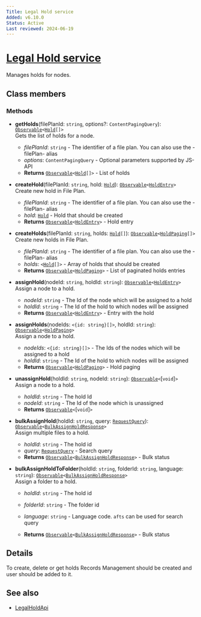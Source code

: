 ```yaml
---
Title: Legal Hold service
Added: v6.10.0
Status: Active
Last reviewed: 2024-06-19
---
```


# [Legal Hold service](../../../lib/content-services/src/lib/legal-hold/services/legal-hold.service.ts "Defined in legal-hold.service.ts")

Manages holds for nodes.

## Class members

### Methods

-   **getHolds**(filePlanId: `string`, options?: `ContentPagingQuery`): [`Observable`](http://reactivex.io/documentation/observable.html)`<`[`Hold`](../../../lib/js-api/src/api/gs-core-rest-api/docs/Hold.md)`[]>`<br/>
    Gets the list of holds for a node.
    -   _filePlanId_: `string` - The identifier of a file plan. You can also use the -filePlan- alias
    -   _options_: `ContentPagingQuery` - Optional parameters supported by JS-API
    -   **Returns** [`Observable`](http://reactivex.io/documentation/observable.html)`<`[`Hold`](../../../lib/js-api/src/api/gs-core-rest-api/docs/Hold.md)`[]>` - List of holds <br/>

-   **createHold**(filePlanId: `string`, hold: [`Hold`](../../../lib/js-api/src/api/gs-core-rest-api/docs/Hold.md)): [`Observable`](http://reactivex.io/documentation/observable.html)`<`[`HoldEntry`](../../../lib/js-api/src/api/gs-core-rest-api/docs/HoldEntry.md)`>`<br/>
    Create new hold in File Plan.
    -   _filePlanId_: `string` - The identifier of a file plan. You can also use the -filePlan- alias
    -   _hold_: [`Hold`](../../../lib/js-api/src/api/gs-core-rest-api/docs/Hold.md) - Hold that should be created
    -   **Returns** [`Observable`](http://reactivex.io/documentation/observable.html)`<`[`HoldEntry`](../../../lib/js-api/src/api/gs-core-rest-api/docs/HoldEntry.md)`>` - Hold entry<br/>

-   **createHolds**(filePlanId: `string`, holds: [`Hold`](../../../lib/js-api/src/api/gs-core-rest-api/docs/Hold.md)`[]`): [`Observable`](http://reactivex.io/documentation/observable.html)`<`[`HoldPaging`](../../../lib/js-api/src/api/gs-core-rest-api/docs/HoldPaging.md)`[]>`<br/>
    Create new holds in File Plan.
    -   _filePlanId_: `string` - The identifier of a file plan. You can also use the -filePlan- alias
    -   _holds_: `<`[`Hold`](../../../lib/js-api/src/api/gs-core-rest-api/docs/Hold.md)`[]>` - Array of holds that should be created
    -   **Returns** [`Observable`](http://reactivex.io/documentation/observable.html)`<`[`HoldPaging`](../../../lib/js-api/src/api/gs-core-rest-api/docs/HoldPaging.md)`>` - List of paginated holds entries

-   **assignHold**(nodeId: `string`, holdId: `string`): [`Observable`](http://reactivex.io/documentation/observable.html)`<`[`HoldEntry`](../../../lib/js-api/src/api/gs-core-rest-api/docs/HoldEntry.md)`>`<br/>
    Assign a node to a hold.
    -   _nodeId_: `string` - The Id of the node which will be assigned to a hold
    -   _holdId_: `string` - The Id of the hold to which nodes will be assigned
    -   **Returns** [`Observable`](http://reactivex.io/documentation/observable.html)`<`[`HoldEntry`](../../../lib/js-api/src/api/gs-core-rest-api/docs/HoldEntry.md)`>` - Entry with the hold <br/>

-   **assignHolds**(nodeIds: `<{id: string}[]>`, holdId: `string`): [`Observable`](http://reactivex.io/documentation/observable.html)`<`[`HoldPaging`](../../../lib/js-api/src/api/gs-core-rest-api/docs/HoldPaging.md)`>`<br/>
    Assign a node to a hold.
    -   _nodeIds_: `<{id: string}[]>` - The Ids of the nodes which will be assigned to a hold
    -   _holdId_: `string` - The Id of the hold to which nodes will be assigned
    -   **Returns** [`Observable`](http://reactivex.io/documentation/observable.html)`<`[`HoldPaging`](../../../lib/js-api/src/api/gs-core-rest-api/docs/Hold.md)`>` - Hold paging <br/>

-   **unassignHold**(holdId: `string`, nodeId: `string`): [`Observable`](http://reactivex.io/documentation/observable.html)`<`[`void`]`>`<br/>
    Assign a node to a hold.
    -   _holdId_: `string` - The hold Id
    -   _nodeId_: `string` - The Id of the node which is unassigned
    -   **Returns** [`Observable`](http://reactivex.io/documentation/observable.html)`<`[`void`]`>` <br/>

-   **bulkAssignHold**(holdId: `string`, query: [`RequestQuery`](../../../lib/js-api/src/api/search-rest-api/docs/RequestQuery.md)): [`Observable`](http://reactivex.io/documentation/observable.html)`<`[`BulkAssignHoldResponse`](../../../lib/js-api/src/api/gs-core-rest-api/docs/BulkAssignHoldResponse.md)`>`<br/>
    Assign multiple files to a hold.
    -   _holdId_: `string` - The hold id
    -   _query_: [`RequestQuery`](../../../lib/js-api/src/api/search-rest-api/docs/RequestQuery.md) - Search query
    -   **Returns** [`Observable`](http://reactivex.io/documentation/observable.html)`<`[`BulkAssignHoldResponse`](../../../lib/js-api/src/api/gs-core-rest-api/docs/BulkAssignHoldResponse.md)`>` - Bulk status <br/>

-   **bulkAssignHoldToFolder**(holdId: `string`, folderId: `string`, language: `string`): [`Observable`](http://reactivex.io/documentation/observable.html)`<`[`BulkAssignHoldResponse`](../../../lib/js-api/src/api/gs-core-rest-api/docs/BulkAssignHoldResponse.md)`>`<br/>
    Assign a folder to a hold.
    -   _holdId_: `string` - The hold id
    -   _folderId_: `string` - The folder id
    -   _language_: `string` - Language code. `afts` can be used for search query

    -   **Returns** [`Observable`](http://reactivex.io/documentation/observable.html)`<`[`BulkAssignHoldResponse`](../../../lib/js-api/src/api/gs-core-rest-api/docs/BulkAssignHoldResponse.md)`>` - Bulk status <br/>


## Details

To create, delete or get holds Records Management should be created and user should be added to it.

## See also

-   [LegalHoldApi](../../../lib/js-api/src/api/gs-core-rest-api/docs/LegalHoldApi.md)
